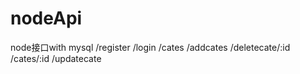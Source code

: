 # nodeApi
node接口with mysql
/register
/login
/cates
/addcates
/deletecate/:id
/cates/:id
/updatecate
